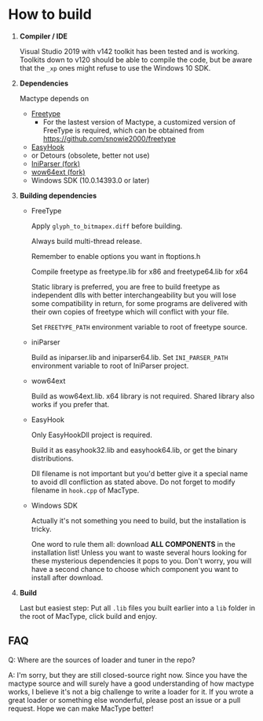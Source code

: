 # How to build

 1. **Compiler / IDE**

    Visual Studio 2019 with v142 toolkit has been tested and is working. Toolkits down to v120 should be able to compile the code, but be aware that the `_xp` ones might refuse to use the Windows 10 SDK.

 2. **Dependencies**

    Mactype depends on
     - [Freetype](https://www.freetype.org/download.html)
       - For the lastest version of Mactype, a customized version of FreeType is required, which can be obtained from https://github.com/snowie2000/freetype    
     - [EasyHook](http://easyhook.github.io/)
     - or Detours (obsolete, better not use)
     - [IniParser (fork)](https://github.com/snowie2000/IniParser)
     - [wow64ext (fork)](https://github.com/snowie2000/rewolf-wow64ext)
     - Windows SDK (10.0.14393.0 or later)

 3. **Building dependencies**

    - FreeType

        Apply `glyph_to_bitmapex.diff` before building.

        Always build multi-thread release.

        Remember to enable options you want in ftoptions.h

        Compile freetype as freetype.lib for x86 and freetype64.lib for x64

        Static library is preferred, you are free to build freetype as independent dlls with better interchangeability but you will lose some compatibility in return, for some programs are delivered with their own copies of freetype which will conflict with your file.

        Set `FREETYPE_PATH` environment variable to root of freetype source.

    - iniParser

        Build as iniparser.lib and iniparser64.lib. Set `INI_PARSER_PATH` environment variable to root of IniParser project.

    - wow64ext

        Build as wow64ext.lib. x64 library is not required. Shared library also works if you prefer that.

    - EasyHook

        Only EasyHookDll project is required.

        Build it as easyhook32.lib and easyhook64.lib, or get the binary distributions.

        Dll filename is not important but you'd better give it a special name to avoid dll confliction as stated above. Do not forget to modify filename in `hook.cpp` of MacType.

    - Windows SDK

        Actually it's not something you need to build, but the installation is tricky.

        One word to rule them all: download **ALL COMPONENTS**  in the installation list! Unless you want to waste several hours looking for these mysterious dependencies it pops to you. Don't worry, you will have a second chance to choose which component you want to install after download.

 4. **Build**

    Last but easiest step: Put all `.lib` files you built earlier into a `lib` folder in the root of MacType, click build and enjoy.

## FAQ

Q: Where are the sources of loader and tuner in the repo?

A: I'm sorry, but they are still closed-source right now. Since you have the mactype source and will surely have a good understanding of how mactype works, I believe it's not a big challenge to write a loader for it.
If you wrote a great loader or something else wonderful, please post an issue or a pull request. Hope we can make MacType better!
